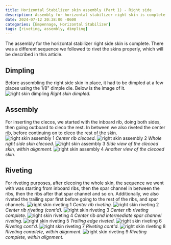 ```yaml
---
title: Horizontal Stabilizer skin assembly (Part 1) - Right side
description: Assembly for horizontal stabilizer right skin is complete.
date: 2024-07-12 20:38:00 -0600
categories: [Empennage, Horizontal Stabilizer]
tags: [riveting, assembly, dimpling]
---
```


The assembly for the horizontal stabilizer right side skin is complete. There was a different sequence we followed to rivet the skins properly, which will be described in this article.

## Dimpling
Before assembling the right side skin in place, it had to be dimpled at a few places using the 1/8" dimple die. Below is the image of it.
![right skin dimpling](/assets/img/posts/empennage/horizontal_stabilizer/right-skin-dimple-1.jpg)
_Right skin dimpled._

## Assembly
For inserting the clecos, we started with the inboard rib, doing both sides, then going outboard to cleco the rest. In between we also riveted the center rib, before continuing on to cleco the rest of the skin.
![right skin assembly 1](/assets/img/posts/empennage/horizontal_stabilizer/right-skin-assembly-1.jpg)
_Center rib clecoed._
![right skin assembly 2](/assets/img/posts/empennage/horizontal_stabilizer/right-skin-assembly-2.jpg)
_Whole right side skin clecoed._
![right skin assembly 3](/assets/img/posts/empennage/horizontal_stabilizer/right-skin-assembly-3.jpg)
_Side view of the clecoed skin, within alignment._
![right skin assembly 4](/assets/img/posts/empennage/horizontal_stabilizer/right-skin-assembly-4.jpg)
_Another view of the clecoed skin._

## Riveting
For riveting purposes, after clecoing the whole skin, the sequence we went with was starting from inboard ribs, then the spar channel in between the ribs, then the ribs after that spar channel and so on. Additionally, we also riveted the trailing spar first before going to the rest of the ribs, and spar channels.
![right skin riveting 1](/assets/img/posts/empennage/horizontal_stabilizer/right-skin-riveting-1.jpg)
_Center rib riveting._
![right skin riveting 2](/assets/img/posts/empennage/horizontal_stabilizer/right-skin-riveting-2.jpg)
_Center rib riveting (cont'd)._
![right skin riveting 3](/assets/img/posts/empennage/horizontal_stabilizer/right-skin-riveting-3.jpg)
_Center rib riveting complete._
![right skin riveting 4](/assets/img/posts/empennage/horizontal_stabilizer/right-skin-riveting-4.jpg)
_Center rib and intermediate spar channel riveting._
![right skin riveting 5](/assets/img/posts/empennage/horizontal_stabilizer/right-skin-riveting-5.jpg)
_Trailing edge riveted._
![right skin riveting 6](/assets/img/posts/empennage/horizontal_stabilizer/right-skin-riveting-6.jpg)
_Riveting cont'd._
![right skin riveting 7](/assets/img/posts/empennage/horizontal_stabilizer/right-skin-riveting-7.jpg)
_Riveting cont'd._
![right skin riveting 8](/assets/img/posts/empennage/horizontal_stabilizer/right-skin-riveting-8.jpg)
_Riveting complete, within alignment._
![right skin riveting 9](/assets/img/posts/empennage/horizontal_stabilizer/right-skin-riveting-9.jpg)
_Riveting complete, within alignment._
